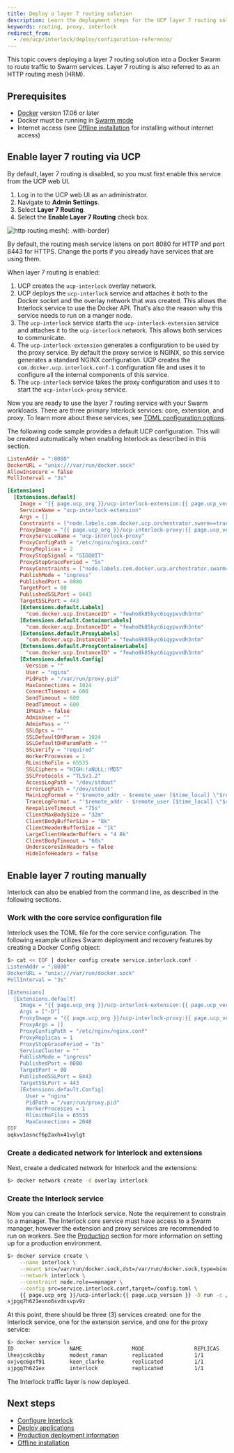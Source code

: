 ```yaml
---
title: Deploy a layer 7 routing solution 
description: Learn the deployment steps for the UCP layer 7 routing solution
keywords: routing, proxy, interlock
redirect_from:
  - /ee/ucp/interlock/deploy/configuration-reference/
---
```


This topic covers deploying a layer 7 routing solution into a Docker Swarm to route traffic to Swarm services. Layer 7 routing is also referred to as an HTTP routing mesh (HRM).

## Prerequisites

- [Docker](https://www.docker.com) version 17.06 or later
- Docker must be running in [Swarm mode](/engine/swarm/)
- Internet access (see [Offline installation](./offline-install.md) for installing without internet access)

## Enable layer 7 routing via UCP

By default, layer 7 routing is disabled, so you must first
enable this service from the UCP web UI.

1. Log in to the UCP web UI as an administrator.
2. Navigate to **Admin Settings**.
3. Select **Layer 7 Routing**.
4. Select the **Enable Layer 7 Routing** check box.

![http routing mesh](../../images/interlock-install-4.png){: .with-border}

By default, the routing mesh service listens on port 8080 for HTTP and port
8443 for HTTPS. Change the ports if you already have services that are using
them.

When layer 7 routing is enabled:

1. UCP creates the `ucp-interlock` overlay network.
2. UCP deploys the `ucp-interlock` service and attaches it both to the Docker
socket and the overlay network that was created. This allows the Interlock
service to use the Docker API. That's also the reason why this service needs to
run on a manger node.
3. The `ucp-interlock` service starts the `ucp-interlock-extension` service
and attaches it to the `ucp-interlock` network. This allows both services
to communicate.
4. The `ucp-interlock-extension` generates a configuration to be used by
the proxy service. By default the proxy service is NGINX, so this service
generates a standard NGINX configuration. UCP creates the `com.docker.ucp.interlock.conf-1` configuration file and uses it to configure all
the internal components of this service. 
5. The `ucp-interlock` service takes the proxy configuration and uses it to
start the `ucp-interlock-proxy` service.

Now you are ready to use the layer 7 routing service with your Swarm workloads. There are three primary Interlock services: core, extension, and proxy. To learn more about these services, see [TOML configuration options](https://docs.docker.com/ee/ucp/interlock/config/#toml-file-configuration-options). 

The following code sample provides a default UCP configuration. This will be created automatically when enabling Interlock as described in this section.

```toml
ListenAddr = ":8080"
DockerURL = "unix:///var/run/docker.sock"
AllowInsecure = false
PollInterval = "3s"

[Extensions]
  [Extensions.default]
    Image = "{{ page.ucp_org }}/ucp-interlock-extension:{{ page.ucp_version }}"
    ServiceName = "ucp-interlock-extension"
    Args = []
    Constraints = ["node.labels.com.docker.ucp.orchestrator.swarm==true", "node.platform.os==linux"]
    ProxyImage = "{{ page.ucp_org }}/ucp-interlock-proxy:{{ page.ucp_version }}"
    ProxyServiceName = "ucp-interlock-proxy"
    ProxyConfigPath = "/etc/nginx/nginx.conf"
    ProxyReplicas = 2
    ProxyStopSignal = "SIGQUIT"
    ProxyStopGracePeriod = "5s"
    ProxyConstraints = ["node.labels.com.docker.ucp.orchestrator.swarm==true", "node.platform.os==linux"]
    PublishMode = "ingress"
    PublishedPort = 8080
    TargetPort = 80
    PublishedSSLPort = 8443
    TargetSSLPort = 443
    [Extensions.default.Labels]
      "com.docker.ucp.InstanceID" = "fewho8k85kyc6iqypvvdh3ntm"
    [Extensions.default.ContainerLabels]
      "com.docker.ucp.InstanceID" = "fewho8k85kyc6iqypvvdh3ntm"
    [Extensions.default.ProxyLabels]
      "com.docker.ucp.InstanceID" = "fewho8k85kyc6iqypvvdh3ntm"
    [Extensions.default.ProxyContainerLabels]
      "com.docker.ucp.InstanceID" = "fewho8k85kyc6iqypvvdh3ntm"
    [Extensions.default.Config]
      Version = ""
      User = "nginx"
      PidPath = "/var/run/proxy.pid"
      MaxConnections = 1024
      ConnectTimeout = 600
      SendTimeout = 600
      ReadTimeout = 600
      IPHash = false
      AdminUser = ""
      AdminPass = ""
      SSLOpts = ""
      SSLDefaultDHParam = 1024
      SSLDefaultDHParamPath = ""
      SSLVerify = "required"
      WorkerProcesses = 1
      RLimitNoFile = 65535
      SSLCiphers = "HIGH:!aNULL:!MD5"
      SSLProtocols = "TLSv1.2"
      AccessLogPath = "/dev/stdout"
      ErrorLogPath = "/dev/stdout"
      MainLogFormat = "'$remote_addr - $remote_user [$time_local] \"$request\" '\n\t\t    '$status $body_bytes_sent \"$http_referer\" '\n\t\t    '\"$http_user_agent\" \"$http_x_forwarded_for\"';"
      TraceLogFormat = "'$remote_addr - $remote_user [$time_local] \"$request\" $status '\n\t\t    '$body_bytes_sent \"$http_referer\" \"$http_user_agent\" '\n\t\t    '\"$http_x_forwarded_for\" $request_id $msec $request_time '\n\t\t    '$upstream_connect_time $upstream_header_time $upstream_response_time';"
      KeepaliveTimeout = "75s"
      ClientMaxBodySize = "32m"
      ClientBodyBufferSize = "8k"
      ClientHeaderBufferSize = "1k"
      LargeClientHeaderBuffers = "4 8k"
      ClientBodyTimeout = "60s"
      UnderscoresInHeaders = false
      HideInfoHeaders = false
```

## Enable layer 7 routing manually

Interlock can also be enabled from the command line, as described in the following sections.

### Work with the core service configuration file

Interlock uses the TOML file for the core service configuration. The following example utilizes Swarm deployment and recovery features by creating a Docker Config object:

```bash
$> cat << EOF | docker config create service.interlock.conf -
ListenAddr = ":8080"
DockerURL = "unix:///var/run/docker.sock"
PollInterval = "3s"

[Extensions]
  [Extensions.default]
    Image = "{{ page.ucp_org }}/ucp-interlock-extension:{{ page.ucp_version }}"
    Args = ["-D"]
    ProxyImage = "{{ page.ucp_org }}/ucp-interlock-proxy:{{ page.ucp_version }}"
    ProxyArgs = []
    ProxyConfigPath = "/etc/nginx/nginx.conf"
    ProxyReplicas = 1
    ProxyStopGracePeriod = "3s"
    ServiceCluster = ""
    PublishMode = "ingress"
    PublishedPort = 8080
    TargetPort = 80
    PublishedSSLPort = 8443
    TargetSSLPort = 443
    [Extensions.default.Config]
      User = "nginx"
      PidPath = "/var/run/proxy.pid"
      WorkerProcesses = 1
      RlimitNoFile = 65535
      MaxConnections = 2048
EOF
oqkvv1asncf6p2axhx41vylgt
```

### Create a dedicated network for Interlock and extensions

Next, create a dedicated network for Interlock and the extensions:

```bash
$> docker network create -d overlay interlock
```

### Create the Interlock service

Now you can create the Interlock service. Note the requirement to constrain to a manager. The
Interlock core service must have access to a Swarm manager, however the extension and proxy services
are recommended to run on workers. See the [Production](./production.md) section for more information
on setting up for a production environment.

```bash
$> docker service create \
    --name interlock \
    --mount src=/var/run/docker.sock,dst=/var/run/docker.sock,type=bind \
    --network interlock \
    --constraint node.role==manager \
    --config src=service.interlock.conf,target=/config.toml \
    {{ page.ucp_org }}/ucp-interlock:{{ page.ucp_version }} -D run -c /config.toml
sjpgq7h621exno6svdnsvpv9z
```

At this point, there should be three (3) services created: one for the Interlock service,
one for the extension service, and one for the proxy service:

```bash
$> docker service ls
ID                  NAME                MODE                REPLICAS            IMAGE                                                       PORTS
lheajcskcbby        modest_raman        replicated          1/1                 nginx:alpine                                                *:80->80/tcp *:443->443/tcp
oxjvqc6gxf91        keen_clarke         replicated          1/1                 {{ page.ucp_org }}/ucp-interlock-extension:{{ page.ucp_version }}
sjpgq7h621ex        interlock           replicated          1/1                 {{ page.ucp_org }}/ucp-interlock:{{ page.ucp_version }}
```

The Interlock traffic layer is now deployed. 

## Next steps

- [Configure Interlock](../config/index.md) 
- [Deploy applications](../usage/index.md)
- [Production deployment information](./production.md)
- [Offline installation](./offline-install.md)
